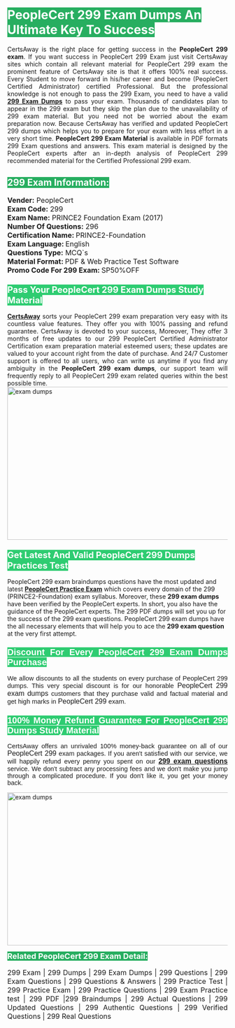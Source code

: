 <h1><span style="color:#ffffff"><strong><span style="background-color:#27ae60">PeopleCert 299 Exam Dumps An Ultimate Key To Success</span></strong></span></h1> <div style="text-align:justify">CertsAway is the right place for getting success in the <strong>PeopleCert 299 exam</strong>. If you want success in PeopleCert 299 Exam just visit CertsAway sites which contain all relevant material for PeopleCert 299 exam the prominent feature of CertsAway site is that it offers 100% real success. Every Student to move forward in his/her career and become (PeopleCert Certified Administrator) certified Professional. But the professional knowledge is not enough to pass the 299 Exam, you need to have a valid <a href="https://www.certsaway.com/peoplecert/299-exam-dumps"><strong>299 Exam Dumps</strong></a> to pass your exam. Thousands of candidates plan to appear in the 299 exam but they skip the plan due to the unavailability of 299 exam material. But you need not be worried about the exam preparation now. Because CertsAway has verified and updated PeopleCert 299 dumps which helps you to prepare for your exam with less effort in a very short time. <strong>PeopleCert 299 Exam Material</strong> is available in PDF formats 299 Exam questions and answers. This exam material is designed by the PeopleCert experts after an in-depth analysis of PeopleCert 299 recommended material for the Certified Professional 299 exam.</div> <h2 style="text-align:justify"><span style="color:#ffffff"><span style="background-color:#27ae60">299 Exam Information:</span></span></h2> <p><span style="font-size:16px"><strong>Vender:</strong> PeopleCert<br /> <strong>Exam Code:</strong> 299<br /> <strong>Exam Name:</strong> PRINCE2 Foundation Exam (2017)<br /> <strong>Number Of Questions:</strong> 296<br /> <strong>Certification Name: </strong>PRINCE2-Foundation<br /> <strong>Exam Language: </strong>English<br /> <strong>Questions Type:</strong> MCQ`s<br /> <strong>Material Format: </strong>PDF & Web Practice Test Software<br /> <strong>Promo Code For 299 Exam: </strong>SP50%OFF</span></p> <h3><span style="font-size:20px"><span style="color:#ffffff"><strong><span style="background-color:#2ecc71">Pass Your PeopleCert 299 Exam Dumps Study Material</span></strong></span></span></h3> <div style="text-align:justify"><a href=" https://www.certsaway.com/"><strong>CertsAway</strong></a> sorts your PeopleCert 299 exam preparation very easy with its countless value features. They offer you with 100% passing and refund guarantee. CertsAway is devoted to your success, Moreover, They offer 3 months of free updates to our 299 PeopleCert Certified Administrator Certification exam preparation material esteemed users; these updates are valued to your account right from the date of purchase. And 24/7 Customer support is offered to all users, who can write us anytime if you find any ambiguity in the <strong>PeopleCert 299 exam dumps</strong>, our support team will frequently reply to all PeopleCert 299 exam related queries within the best possible time.</div> <div style="text-align:justify"> </div> <div style="text-align:justify"><a href="https://www.certsaway.com/peoplecert/299-exam-dumps" rel="no-follow"><img alt="exam dumps" src="https://www.certcollections.com/uploads/content/certsaway.png" style="height:350px; width:750px" /></a></div> <h3><span style="font-size:20px"><span style="color:#ffffff"><strong><span style="background-color:#2ecc71">Get Latest And Valid PeopleCert 299 Dumps Practices Test</span></strong></span></span></h3> <p>PeopleCert 299 exam braindumps questions have the most updated and latest <a href="https://www.certsaway.com/peoplecert-questions"><strong>PeopleCert Practice Exam</strong></a> which covers every domain of the 299 (PRINCE2-Foundation) exam syllabus. Moreover, these <strong>299 exam dumps</strong> have been verified by the PeopleCert experts. In short, you also have the guidance of the PeopleCert experts. The 299 PDF dumps will set you up for the success of the 299 exam questions. PeopleCert 299 exam dumps have the all necessary elements that will help you to ace the <strong>299 exam question</strong> at the very first attempt.</p> <h3 style="text-align:justify"><span style="font-size:20px"><span style="color:#ffffff"><strong><span style="font-family:Calibri,sans-serif"><span style="background-color:#2ecc71">Discount For Every </span><span style="background-color:#2ecc71">PeopleCert 299 Exam</span><span style="background-color:#2ecc71"> Dumps Purchase</span></span></strong></span></span></h3> <div style="text-align:justify"> <p><span style="font-size:11pt"><span style="font-family:Calibri,sans-serif">We allow discounts to all the students on every purchase of PeopleCert 299 dumps. This very special discount is for our honorable <span style="font-size:12.0pt"><span style="background-color:white">PeopleCert 299 exam dumps </span></span>customers that they purchase valid and factual material and get high marks in <span style="font-size:12.0pt"><span style="background-color:white">PeopleCert 299 </span></span>exam. </span></span></p> <h3><span style="font-size:20px"><span style="color:#ffffff"><strong><span style="font-family:Calibri,sans-serif"><span style="background-color:#2ecc71">100% Money Refund Guarantee For </span><span style="background-color:#2ecc71">PeopleCert 299 Dumps Study Material</span></span></strong></span></span></h3> <p><span style="font-size:11pt"><span style="font-family:Calibri,sans-serif">CertsAway offers an unrivaled 100% money-back guarantee on all of our <span style="font-size:12.0pt"><span style="background-color:white">PeopleCert 299 </span></span>exam packages. If you aren't satisfied with our service, we will happily refund every penny you spent on our <span style="font-size:12.0pt"><span style="background-color:white"><a href="https://www.certsaway.com/peoplecert/299-exam-dumps"><strong>299 exam questions</strong></a> </span></span>service. We don't subtract any processing fees and we don't make you jump through a complicated procedure. If you don't like it, you get your money back.</span></span></p> <p><a href="https://www.certsaway.com/peoplecert/299-exam-dumps" rel="no-follow"><img alt="exam dumps" src="https://www.certcollections.com/uploads/content/certsaway_(2)2.png" style="height:350px; width:750px" /></a></p> <p><span style="color:#ffffff"><strong><span style="font-size:18px"><span style="background-color:#27ae60">Related PeopleCert 299 Exam Detail:</span></span></strong></span><br /> <br /> <span style="font-size:16px">299 Exam | 299 Dumps | 299 Exam Dumps | 299 Questions | 299 Exam Questions | 299 Questions & Answers | 299 Practice Test | 299 Practice Exam | 299 Practice Questions | 299 Exam Practice test | 299 PDF |299 Braindumps | 299 Actual Questions | 299 Updated Questions | 299 Authentic Questions | 299 Verified Questions | 299 Real Questions</span></p> </div>

